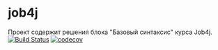 # job4j
Проект содержит решения блока "Базовый синтаксис" курса Job4j.
[![Build Status](https://travis-ci.org/uglis/job4j_elementary.svg?branch=master)](https://travis-ci.org/uglis/job4j_elementary)
[![codecov](https://codecov.io/gh/uglis/job4j_elementary/branch/master/graph/badge.svg)](https://codecov.io/gh/uglis/job4j_elementary)